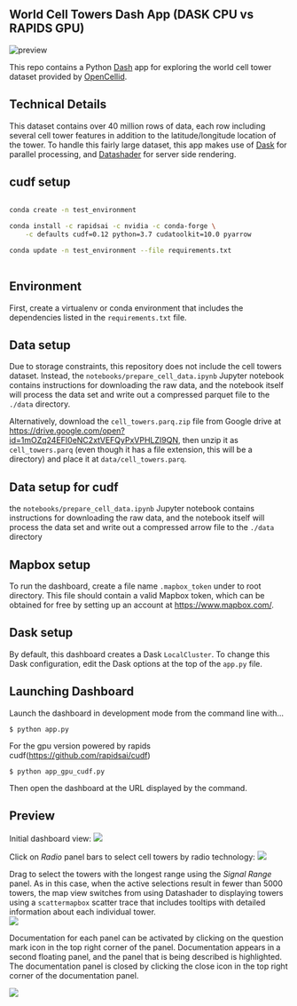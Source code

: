 ## World Cell Towers Dash App (DASK CPU vs RAPIDS GPU)

![preview](./preview.png)

This repo contains a Python [Dash](https://dash.plot.ly) app for exploring the world
cell tower dataset provided by [OpenCellid](https://www.opencellid.org/).

## Technical Details
This dataset contains over 40 million rows of data, each row including several cell
tower features in addition to the latitude/longitude location of the tower.
To handle this fairly large dataset, this app makes use of
[Dask](https://dask.org/) for parallel processing, and
[Datashader](https://datashader.org/) for server side rendering. 

## cudf setup

```bash

conda create -n test_environment

conda install -c rapidsai -c nvidia -c conda-forge \
    -c defaults cudf=0.12 python=3.7 cudatoolkit=10.0 pyarrow

conda update -n test_environment --file requirements.txt
    
```

## Environment
First, create a virtualenv or conda environment that includes the dependencies listed
in the `requirements.txt` file.

## Data setup
Due to storage constraints, this repository does not include the cell towers dataset.
Instead, the `notebooks/prepare_cell_data.ipynb` Jupyter notebook contains instructions
for downloading the raw data, and the notebook itself will process the data set and
write out a compressed parquet file to the `./data` directory.

Alternatively, download the `cell_towers.parq.zip` file from Google drive at
https://drive.google.com/open?id=1mOZq24EFI0eNC2xtVEFQyPxVPHLZI9QN, then unzip it as
`cell_towers.parq` (even though it has a file extension, this will be a directory)
and place it at `data/cell_towers.parq`. 


## Data setup for cudf
the `notebooks/prepare_cell_data.ipynb` Jupyter notebook contains instructions
for downloading the raw data, and the notebook itself will process the data set and
write out a compressed arrow file to the `./data` directory

## Mapbox setup
To run the dashboard, create a file name `.mapbox_token` under to root directory. This
file should contain a valid Mapbox token, which can be obtained for free by setting up
an account at https://www.mapbox.com/.

## Dask setup
By default, this dashboard creates a Dask `LocalCluster`. To change this Dask
configuration, edit the Dask options at the top of the `app.py` file.

## Launching Dashboard
Launch the dashboard in development mode from the command line with...
```
$ python app.py
```

For the gpu version powered by rapids cudf(https://github.com/rapidsai/cudf)

```
$ python app_gpu_cudf.py
```

Then open the dashboard at the URL displayed by the command.

## Preview
Initial dashboard view:
![](./images/full_preview.png)


Click on *Radio* panel bars to select cell towers by radio technology:
![](./images/radio_selection.png)

Drag to select the towers with the longest range using the *Signal Range* panel. As in
this case, when the active selections result in fewer than 5000 towers, the map view
switches from using Datashader to displaying towers using a `scattermapbox` scatter
trace that includes tooltips with detailed information about each individual tower.   
![](./images/range_selection_and_tooltip.png)

Documentation for each panel can be activated by clicking on the question mark icon in
the top right corner of the panel.  Documentation appears in a second floating panel,
and the panel that is being described is highlighted. The documentation panel is closed
by clicking the close icon in the top right corner of the documentation panel.  

![](./images/radio_panel_info.png)

